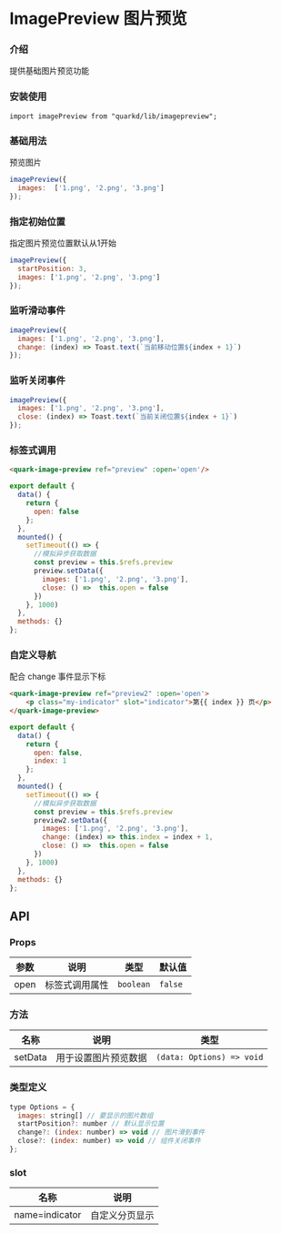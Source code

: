 # ImagePreview 图片预览

### 介绍

提供基础图片预览功能

### 安装使用

```tsx
import imagePreview from "quarkd/lib/imagepreview";
```

### 基础用法
预览图片
```js
imagePreview({
  images:  ['1.png', '2.png', '3.png']
});
```
### 指定初始位置
指定图片预览位置默认从1开始
```js
imagePreview({
  startPosition: 3,
  images: ['1.png', '2.png', '3.png']
});
```
### 监听滑动事件
```js
imagePreview({
  images: ['1.png', '2.png', '3.png'],
  change: (index) => Toast.text(`当前移动位置${index + 1}`)
});
```
### 监听关闭事件
```js
imagePreview({
  images: ['1.png', '2.png', '3.png'],
  close: (index) => Toast.text(`当前关闭位置${index + 1}`)
});
```

### 标签式调用
```html
<quark-image-preview ref="preview" :open='open'/>
```
```js
export default {
  data() {
    return {
      open: false
    };
  },
  mounted() {
    setTimeout(() => {
      //模拟异步获取数据
      const preview = this.$refs.preview
      preview.setData({
        images: ['1.png', '2.png', '3.png'],
        close: () =>  this.open = false
      })
    }, 1000)
  },
  methods: {}
};
```

### 自定义导航
配合 change 事件显示下标
```html
<quark-image-preview ref="preview2" :open='open'>
    <p class="my-indicator" slot="indicator">第{{ index }} 页</p>
</quark-image-preview>
```
```js
export default {
  data() {
    return {
      open: false,
      index: 1
    };
  },
  mounted() {
    setTimeout(() => {
      //模拟异步获取数据
      const preview = this.$refs.preview
      preview2.setData({
        images: ['1.png', '2.png', '3.png'],
        change: (index) => this.index = index + 1,
        close: () =>  this.open = false
      })
    }, 1000)    
  },
  methods: {}
};
```
## API

### Props

| 参数         | 说明                             | 类型   | 默认值           |
|--------------|----------------------------------|--------|------------------|
| open        | 标签式调用属性 | `boolean`                | `false`


### 方法

| 名称         | 说明                             | 类型   |
|--------------|----------------------------------|--------|
| setData         | 用于设置图片预览数据 |      `(data: Options) => void`   |

### 类型定义
```js
type Options = {
  images: string[] // 要显示的图片数组
  startPosition?: number // 默认显示位置
  change?: (index: number) => void // 图片滑到事件
  close?: (index: number) => void // 组件关闭事件
};
```
### slot
| 名称         | 说明                             | 
|--------------|----------------------------------|
| name=indicator  | 自定义分页显示              |               

